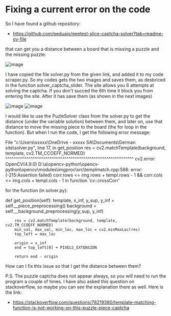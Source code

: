 # Fixing a current error on the code

So I have found a github repository:

- https://github.com/peduajo/geetest-slice-captcha-solver?tab=readme-ov-file 

that can get you a distance between a board that is missing a puzzle and the missing puzzle:

![image](https://github.com/FraneCal/UpWork-example/assets/90317417/578ddd75-ad4f-489a-88e4-9b31df9df9a6)

I have copied the file solver.py from the given link, and added it to my code scraper.py. So my codes gets the two images and saves them, as desbriced in the function solver_captcha_slider. The site allows you 6 attempts at solving the captcha. If you don't succed the 6th time it block you from entering the site. After it has save them (as shown in the next images)

![image](https://github.com/FraneCal/UpWork-example/assets/90317417/df21c782-f160-4c7e-a3dc-96efac76ad02) ![image](https://github.com/FraneCal/UpWork-example/assets/90317417/c54a3374-272d-4142-a865-68397fcd5437)

I would like to use the PuzleSolver class from the solver.py to get the distance (under the variable solution) between them, and later on, use that distance to move the missing piece to the board (the for loop in the function). But when I run the code, I get the following error message: 


File "c:\Users\xxxxx\OneDrive - xxxxx SA\Documents\German site\solver.py", line 17, in get_position
res = cv2.matchTemplate(background, template, cv2.TM_CCOEFF_NORMED)
      ^^^^^^^^^^^^^^^^^^^^^^^^^^^^^^^^^^^^^^^^^^^^^^^^^^^^^^^^^^^^^
cv2.error: OpenCV(4.9.0) D:\a\opencv-python\opencv-python\opencv\modules\imgproc\src\templmatch.cpp:588: error: (-215:Assertion failed) corr.rows <= img.rows + templ.rows - 1 && corr.cols <= img.cols + templ.cols - 1 in function 'cv::crossCorr'


for the function (in solver.py):


def get_position(self):
        template, x_inf, y_sup, y_inf = self.__piece_preprocessing()
        background = self.__background_preprocessing(y_sup, y_inf)

        res = cv2.matchTemplate(background, template, cv2.TM_CCOEFF_NORMED)
        min_val, max_val, min_loc, max_loc = cv2.minMaxLoc(res)
        top_left = max_loc

        origin = x_inf
        end = top_left[0] + PIXELS_EXTENSION

        return end - origin


How can I fix this issue so that I get the distance between them?

P.S. The puzzle captcha does not appear always, so you will need to run the program a couple of times. I have also asked this question on stackoverflow, so maybe you can see the explanation there as well. Here is the link:

- https://stackoverflow.com/questions/78219380/template-matching-function-is-not-working-on-this-puzzle-piece-captcha



